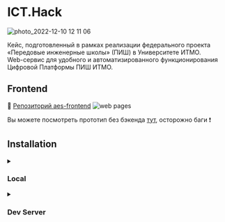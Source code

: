 # ICT.Hack

![photo_2022-12-10 12 11 06](https://user-images.githubusercontent.com/90460154/206842648-d02dc01c-1713-47cd-b80f-c04389dc095e.jpeg)

Кейс, подготовленный в рамках реализации федерального проекта «Передовые инженерные школы» (ПИШ) в Университете ИТМО.    
Web-сервис для удобного и автоматизированного функционирования Цифровой Платформы ПИШ ИТМО.

## Frontend
 :link: [Репозиторий aes-frontend](https://github.com/Nikita-quartZ/aes-frontend)
 ![web pages](https://user-images.githubusercontent.com/90460154/206898882-1fb95393-e747-4d89-b381-70a1268e2347.png)
 
 Вы можете посмотреть прототип без бэкенда [тут](https://hacaton-dist.vercel.app/#/projects), осторожно баги ❗️

##  Installation
<details>
<summary>

### Local

</summary>

#### Requirements
- [ ] Python >= 3.11

#### Django app
1. Create venv
```bash
python3.11 -m venv .venv
```

2. Activate venv
```bash
source .venv/bin/activate
```

3. Install requirements
```bash
pip install -r django_core/requirements/local.txt
```

4. Copy .env
```bash
cp django_core/django_core/local.example.env django_core/django_core/.env
```

5. Collect staticfiles
```bash
python django_core/manage.py collectstatic --noinput
```
#### Docker and Docker compose
Refer to:

https://docs.docker.com/engine/install/

#### Deploy

Use the script to start PSQL in Docker Compose, apply migrations and run development server:
```bash
make local
```
Your venv should be activated

#### Swagger Docs
Go to http://127.0.0.1:8000/api/swagger after running server

#### Development

During development, use Black formatter, Pylint and Flake8.

</details>

<details>
<summary>

### Dev Server

</summary>

1. Copy .env:
```bash
cp django_core/django_core/dev.example.env django_core/django_core/.env
```
2. Use shortcut script:
```bash
make dev
```

</details>
